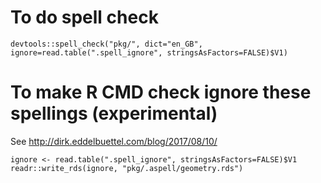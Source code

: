 # To do spell check
```
devtools::spell_check("pkg/", dict="en_GB", ignore=read.table(".spell_ignore", stringsAsFactors=FALSE)$V1)
```

# To make R CMD check ignore these spellings (experimental)

See http://dirk.eddelbuettel.com/blog/2017/08/10/
```
ignore <- read.table(".spell_ignore", stringsAsFactors=FALSE)$V1
readr::write_rds(ignore, "pkg/.aspell/geometry.rds")

```

